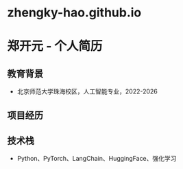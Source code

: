 # zhengky-hao.github.io

# 郑开元 - 个人简历

## 教育背景
- 北京师范大学珠海校区，人工智能专业，2022-2026

## 项目经历

## 技术栈
- Python、PyTorch、LangChain、HuggingFace、强化学习
